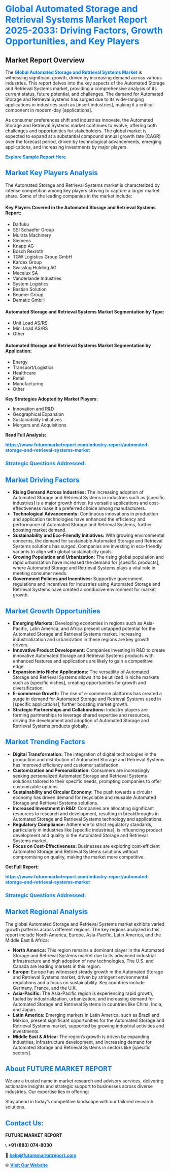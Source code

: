 <h1 style="color: #007BFF;">Global Automated Storage and Retrieval Systems Market Report 2025-2033: Driving Factors, Growth Opportunities, and Key Players</h1>

<section id="overview">
<h2>Market Report Overview</h2>
<p>The <a href="https://www.futuremarketreport.com/industry-report/automated-storage-and-retrieval-systems-market" style="color: #007BFF; text-decoration: none;"><strong>Global Automated Storage and Retrieval Systems Market</strong></a> is witnessing significant growth, driven by increasing demand across various industries. This report delves into the key aspects of the Automated Storage and Retrieval Systems market, providing a comprehensive analysis of its current status, future potential, and challenges. The demand for Automated Storage and Retrieval Systems has surged due to its wide-ranging applications in industries such as [insert industries], making it a critical component in modern-day [applications].</p>
<p>As consumer preferences shift and industries innovate, the Automated Storage and Retrieval Systems market continues to evolve, offering both challenges and opportunities for stakeholders. The global market is expected to expand at a substantial compound annual growth rate (CAGR) over the forecast period, driven by technological advancements, emerging applications, and increasing investments by major players.</p>
</section>

<section id="overview">
<p><a href="https://www.futuremarketreport.com/request-sample/reportId=89247" style="color: #007BFF; text-decoration: none;"><strong>Explore Sample Report Here</strong></a></p>
</section>

<section id="key-players">
<h2 style="color: #007BFF;">Market Key Players Analysis</h2>
<p>The Automated Storage and Retrieval Systems market is characterized by intense competition among key players striving to capture a larger market share. Some of the leading companies in the market include:</p>
<h4>Key Players Covered in the Automated Storage and Retrieval Systems Report:</h4>
<ul><li>Daifuku</li><li>SSI Schaefer Group</li><li>Murata Machinery</li><li>Siemens</li><li>Knapp AG</li><li>Bosch Rexroth</li><li>TGW Logistics Group GmbH</li><li>Kardex Group</li><li>Swisslog Holding AG</li><li>Mecalux SA</li><li>Vanderlande Industries</li><li>System Logistics</li><li>Bastian Solution</li><li>Beumer Group</li><li>Dematic GmbH</li></ul>
<h4>Automated Storage and Retrieval Systems Market Segmentation by Type:</h4>
<ul><li>Unit Load AS/RS</li><li>Mini Load AS/RS</li><li>Other</li></ul>

<h4>Automated Storage and Retrieval Systems Market Segmentation by Application:</h4>
<ul><li>Energy</li><li>Transport/Logistics</li><li>Healthcare</li><li>Retail</li><li>Manufacturing</li><li>Other</li></ul>
<p><strong>Key Strategies Adopted by Market Players:</strong></p>
<ul>
<li>Innovation and R&D</li>
<li>Geographical Expansion</li>
<li>Sustainability Initiatives</li>
<li>Mergers and Acquisitions</li>
</ul>
</section>

<section>
<p><strong>Read Full Analysis: </strong></p><a href="https://www.futuremarketreport.com/industry-report/automated-storage-and-retrieval-systems-market" style="color: #007BFF; text-decoration: none;"><strong>https://www.futuremarketreport.com/industry-report/automated-storage-and-retrieval-systems-market</strong></a>
<h3 style="color: #007BFF;">Strategic Questions Addressed:</h3>
</section>

<section id="driving-factors">
<h2 style="color: #007BFF;">Market Driving Factors</h2>
<ul>
<li><strong>Rising Demand Across Industries:</strong> The increasing adoption of Automated Storage and Retrieval Systems in industries such as [specific industries] is a major growth driver. Its versatile applications and cost-effectiveness make it a preferred choice among manufacturers.</li>
<li><strong>Technological Advancements:</strong> Continuous innovations in production and application technologies have enhanced the efficiency and performance of Automated Storage and Retrieval Systems, further boosting market demand.</li>
<li><strong>Sustainability and Eco-Friendly Initiatives:</strong> With growing environmental concerns, the demand for sustainable Automated Storage and Retrieval Systems solutions has surged. Companies are investing in eco-friendly variants to align with global sustainability goals.</li>
<li><strong>Growing Population and Urbanization:</strong> The rising global population and rapid urbanization have increased the demand for [specific products], where Automated Storage and Retrieval Systems plays a vital role in meeting consumer needs.</li>
<li><strong>Government Policies and Incentives:</strong> Supportive government regulations and incentives for industries using Automated Storage and Retrieval Systems have created a conducive environment for market growth.</li>
</ul>
</section>

<section id="growth-opportunities">
<h2 style="color: #007BFF;">Market Growth Opportunities</h2>
<ul>
<li><strong>Emerging Markets:</strong> Developing economies in regions such as Asia-Pacific, Latin America, and Africa present untapped potential for the Automated Storage and Retrieval Systems market. Increasing industrialization and urbanization in these regions are key growth drivers.</li>
<li><strong>Innovative Product Development:</strong> Companies investing in R&D to create innovative Automated Storage and Retrieval Systems products with enhanced features and applications are likely to gain a competitive edge.</li>
<li><strong>Expansion into Niche Applications:</strong> The versatility of Automated Storage and Retrieval Systems allows it to be utilized in niche markets such as [specific niches], creating opportunities for growth and diversification.</li>
<li><strong>E-commerce Growth:</strong> The rise of e-commerce platforms has created a surge in demand for Automated Storage and Retrieval Systems used in [specific applications], further boosting market growth.</li>
<li><strong>Strategic Partnerships and Collaborations:</strong> Industry players are forming partnerships to leverage shared expertise and resources, driving the development and adoption of Automated Storage and Retrieval Systems products globally.</li>
</ul>
</section>

<section id="trending-factors">
<h2 style="color: #007BFF;">Market Trending Factors</h2>
<ul>
<li><strong>Digital Transformation:</strong> The integration of digital technologies in the production and distribution of Automated Storage and Retrieval Systems has improved efficiency and customer satisfaction.</li>
<li><strong>Customization and Personalization:</strong> Consumers are increasingly seeking personalized Automated Storage and Retrieval Systems solutions tailored to their specific needs, prompting companies to offer customizable options.</li>
<li><strong>Sustainability and Circular Economy:</strong> The push towards a circular economy has driven demand for recyclable and reusable Automated Storage and Retrieval Systems solutions.</li>
<li><strong>Increased Investment in R&D:</strong> Companies are allocating significant resources to research and development, resulting in breakthroughs in Automated Storage and Retrieval Systems technology and applications.</li>
<li><strong>Regulatory Compliance:</strong> Adherence to strict regulatory standards, particularly in industries like [specific industries], is influencing product development and quality in the Automated Storage and Retrieval Systems market.</li>
<li><strong>Focus on Cost-Effectiveness:</strong> Businesses are exploring cost-efficient Automated Storage and Retrieval Systems solutions without compromising on quality, making the market more competitive.</li>
</ul>
</section>

<section>
<p><strong>Get Full Report: </strong></p><a href="https://www.futuremarketreport.com/industry-report/automated-storage-and-retrieval-systems-market" style="color: #007BFF; text-decoration: none;"><strong>https://www.futuremarketreport.com/industry-report/automated-storage-and-retrieval-systems-market</strong></a>
<h3 style="color: #007BFF;">Strategic Questions Addressed:</h3>
</section>


<section id="regional-analysis">
<h2 style="color: #007BFF;">Market Regional Analysis</h2>
<p>The global Automated Storage and Retrieval Systems market exhibits varied growth patterns across different regions. The key regions analyzed in this report include North America, Europe, Asia-Pacific, Latin America, and the Middle East & Africa:</p>
<ul>
<li><strong>North America:</strong> This region remains a dominant player in the Automated Storage and Retrieval Systems market due to its advanced industrial infrastructure and high adoption of new technologies. The U.S. and Canada are leading markets in this region.</li>
<li><strong>Europe:</strong> Europe has witnessed steady growth in the Automated Storage and Retrieval Systems market, driven by stringent environmental regulations and a focus on sustainability. Key countries include Germany, France, and the U.K.</li>
<li><strong>Asia-Pacific:</strong> The Asia-Pacific region is experiencing rapid growth, fueled by industrialization, urbanization, and increasing demand for Automated Storage and Retrieval Systems in countries like China, India, and Japan.</li>
<li><strong>Latin America:</strong> Emerging markets in Latin America, such as Brazil and Mexico, present significant opportunities for the Automated Storage and Retrieval Systems market, supported by growing industrial activities and investments.</li>
<li><strong>Middle East & Africa:</strong> The region’s growth is driven by expanding industries, infrastructure development, and increasing demand for Automated Storage and Retrieval Systems in sectors like [specific sectors].</li>
</ul>
</section>

<footer>
<h2 style="color: #007BFF;">About FUTURE MARKET REPORT</h2>
<p>We are a trusted name in market research and advisory services, delivering actionable insights and strategic support to businesses across diverse industries. Our expertise lies in offering:</p>

<p>Stay ahead in today’s competitive landscape with our tailored research solutions.</p>

<h2 style="color: #007BFF;">Contact Us:</h2>
<p><strong>FUTURE MARKET REPORT</strong></p>
<p>📞 <strong>+91 (883) 074-8030</strong></p>
<p>📧 <strong><a href="mailto:help@futuremarketreport.com" style="color: #007BFF;">help@futuremarketreport.com</a></strong></p>
<p>🌐 <strong><a href="https://www.futuremarketreport.com/" style="color: #007BFF;">Visit Our Website</a></strong></p>
</footer>